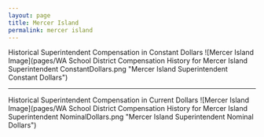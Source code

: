 ```yaml
---
layout: page
title: Mercer Island
permalink: mercer island
---
```



Historical Superintendent Compensation in Constant Dollars
![Mercer Island Image](pages/WA School District Compensation History for Mercer Island Superintendent ConstantDollars.png "Mercer Island Superintendent Constant Dollars")

___

Historical Superintendent Compensation in Current Dollars
![Mercer Island Image](pages/WA School District Compensation History for Mercer Island Superintendent NominalDollars.png "Mercer Island Superintendent Nominal Dollars")